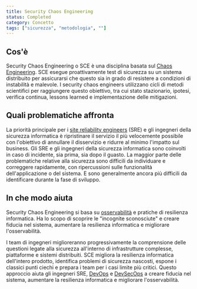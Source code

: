 ```yaml
---
title: Security Chaos Engineering
status: Completed
category: Concetto
tags: ["sicurezza", "metodologia", ""]
---
```


## Cos'è

Security Chaos Engineering o SCE è una disciplina basata sul [Chaos Engineering](/it/chaos-engineering/).
SCE esegue proattivamente test di sicurezza su un sistema distribuito per assicurarsi che questo sia in grado di resistere a condizioni di instabilità e malevole.
I security chaos engineers utilizzano cicli di metodi scientifici per raggiungere questo obiettivo,
tra cui stato stazionario, ipotesi, verifica continua, lessons learned e implementazione delle mitigazioni.


## Quali problematiche affronta

La priorità principale per i [site reliability engineers](/it/site-reliability-engineering/) (SRE) e gli ingegneri della sicurezza informatica è
ripristinare il servizio il più velocemente possibile con l'obiettivo di annullare il disservizio e ridurre al minimo l'impatto sul business.
Gli SRE e gli ingegneri della sicurezza informatica sono coinvolti in caso di incidente, sia prima, sia dopo il guasto.
La maggior parte delle problematiche relative alla sicurezza sono difficili da individuare e correggere rapidamente, con ripercussioni sulle funzionalità dell'applicazione o del sistema. E sono generalmente ancora più difficili da identificare durante la fase di sviluppo.


## In che modo aiuta

Security Chaos Engineering si basa su [osservabilità](/it/observability/) e pratiche di resilienza informatica.
Ha lo scopo di scoprire le "incognite sconosciute" e creare fiducia nel sistema,
aumentare la resilienza informatica e migliorare l'osservabilità.

I team di ingegneri miglioreranno progressivamente la comprensione delle questioni legate alla sicurezza
all'interno di infrastrutture complesse, piattaforme e sistemi distribuiti.
SCE migliora la resilienza informatica dell'intero prodotto, identifica problemi di sicurezza nascosti,
espone i classici punti ciechi e prepara i team per i casi limite più critici.
Questo approccio aiuta gli ingegneri SRE, [DevOps](/it/devops/) e [DevSecOps](/it/devsecops/) a
creare fiducia nel sistema, aumentare la resilienza informatica e migliorare l'osservabilità.
